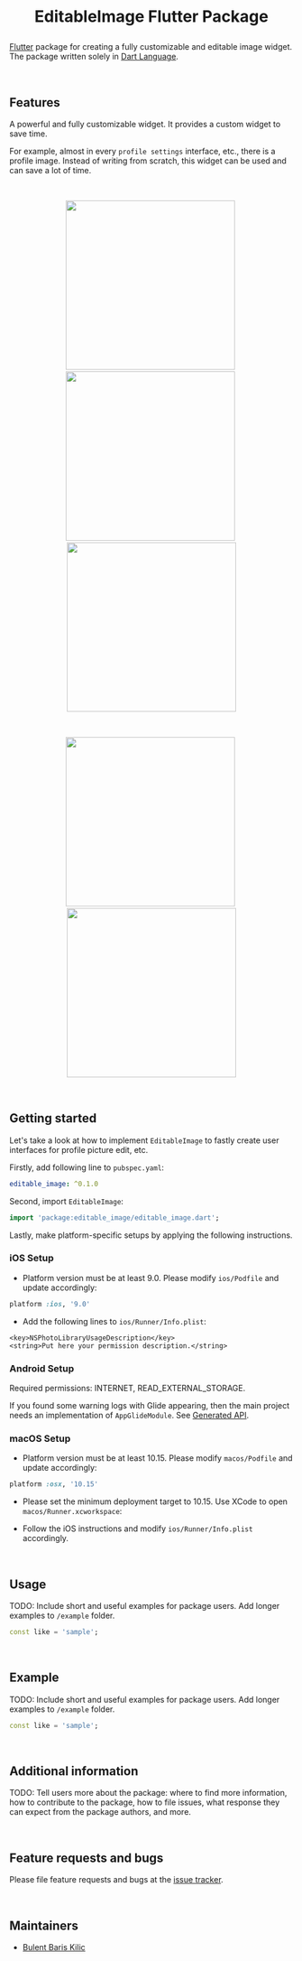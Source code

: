 # <p align="center">EditableImage Flutter Package</p> 

[Flutter](https://flutter.dev/) package for creating a fully customizable and editable image widget. The package written solely in [Dart Language](https://dart.dev/).

&nbsp;

## Features

A powerful and fully customizable widget. It provides a custom widget to save time.

For example, almost in every `profile settings` interface, etc., there is a profile image. Instead of writing from scratch, this widget can be used and can save a lot of time.

&nbsp;

<p align="center"><img src="screenshot/editable_image_1.png" width="300">&nbsp;<img src="screenshot/editable_image_2.png" width="300">&nbsp;<img src="screenshot/editable_image_3.png" width="300"></p>

&nbsp;

<p align="center"><img src="screenshot/editable_image_4.png" width="300">&nbsp;<img src="screenshot/editable_image_5.png" width="300"></p>

&nbsp;

## Getting started

Let's take a look at how to implement `EditableImage` to fastly create user interfaces for profile picture edit, etc.

Firstly, add following line to `pubspec.yaml`:
```yaml
editable_image: ^0.1.0
```

Second, import `EditableImage`:
```dart
import 'package:editable_image/editable_image.dart';
```

Lastly, make platform-specific setups by applying the following instructions.

### iOS Setup

- Platform version must be at least 9.0. Please modify `ios/Podfile` and update accordingly:
```ruby
platform :ios, '9.0'
```

- Add the following lines to `ios/Runner/Info.plist`:
```plist
<key>NSPhotoLibraryUsageDescription</key>
<string>Put here your permission description.</string>
```

### Android Setup

Required permissions: INTERNET, READ_EXTERNAL_STORAGE.

If you found some warning logs with Glide appearing, then the main project needs an implementation of `AppGlideModule`. See [Generated API](https://sjudd.github.io/glide/doc/generatedapi.html).

### macOS Setup

- Platform version must be at least 10.15. Please modify `macos/Podfile` and update accordingly:
```ruby
platform :osx, '10.15'
```

- Please set the minimum deployment target to 10.15. Use XCode to open `macos/Runner.xcworkspace`:

- Follow the iOS instructions and modify `ios/Runner/Info.plist` accordingly.

&nbsp;

## Usage

TODO: Include short and useful examples for package users. Add longer examples
to `/example` folder. 

```dart
const like = 'sample';
```

&nbsp;

## Example

TODO: Include short and useful examples for package users. Add longer examples
to `/example` folder. 

```dart
const like = 'sample';
```

&nbsp;

## Additional information

TODO: Tell users more about the package: where to find more information, how to 
contribute to the package, how to file issues, what response they can expect 
from the package authors, and more.

&nbsp;

## Feature requests and bugs

Please file feature requests and bugs at the [issue tracker](https://github.com/BBarisKilic/Editable-Image/issues).

&nbsp;

## Maintainers

- [Bulent Baris Kilic](https://github.com/BBarisKilic)